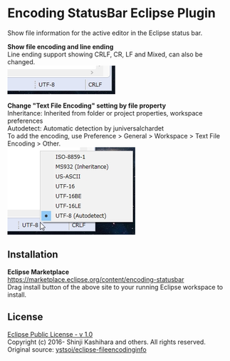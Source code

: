 # Encoding StatusBar Eclipse Plugin
Show file information for the active editor in the Eclipse status bar.  

**Show file encoding and line ending**  
Line ending support showing CRLF, CR, LF and Mixed, can also be changed.  
![](image/encoding.jpg)  

**Change "Text File Encoding" setting by file property**  
Inheritance: Inherited from folder or project properties, workspace preferences  
Autodetect: Automatic detection by juniversalchardet  
To add the encoding, use Preference > General > Workspace > Text File Encoding > Other.  
![](image/encoding_select.jpg)  

## Installation
**Eclipse Marketplace**  
https://marketplace.eclipse.org/content/encoding-statusbar  
Drag install button of the above site to your running Eclipse workspace to install.  
<!--
**Update Site**  
Help > Install New Software...  
https://raw.githubusercontent.com/cypher256/eclipse-encoding-plugin/master/eclipse.encoding.plugin.update/site.xml
-->

## License
[Eclipse Public License - v 1.0](https://www.eclipse.org/legal/epl-v10.html)  
Copyright (c) 2016- Shinji Kashihara and others. All rights reserved.  
Original source: [ystsoi/eclipse-fileencodinginfo](https://github.com/ystsoi/eclipse-fileencodinginfo)
